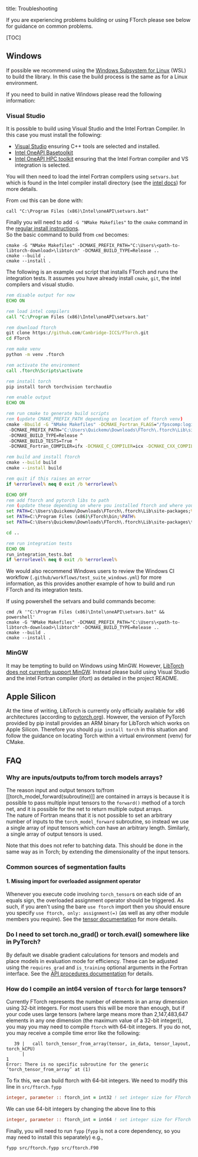 title: Troubleshooting

If you are experiencing problems building or using FTorch please see below for guidance on common problems.

[TOC]

## Windows

If possible we recommend using the [Windows Subsystem for Linux](https://learn.microsoft.com/en-us/windows/wsl/) (WSL) to build
the library. In this case the build process is the same as for a Linux environment.

If you need to build in native Windows please read the following information:

### Visual Studio

It is possible to build using Visual Studio and the Intel Fortran Compiler. In this case you must install the following:

* [Visual Studio](https://visualstudio.microsoft.com/) ensuring C++ tools are selected and installed.
* [Intel OneAPI Basetoolkit](https://www.intel.com/content/www/us/en/developer/tools/oneapi/base-toolkit-download.html)
* [Intel OneAPI HPC toolkit](https://www.intel.com/content/www/us/en/developer/tools/oneapi/hpc-toolkit.html) ensuring that the Intel Fortran compiler and VS integration is selected.

You will then need to load the intel Fortran compilers using `setvars.bat` which is found in the Intel compiler install
directory (see the [intel
docs](https://www.intel.com/content/www/us/en/docs/oneapi/programming-guide/2023-2/use-the-setvars-script-with-windows.html))
for more details.<br>

From `cmd` this can be done with:
```
call "C:\Program Files (x86)\Intel\oneAPI\setvars.bat"
```

Finally you will need to add `-G "NMake Makefiles"` to the `cmake` command in the
[regular install instructions](doc/page/cmake.html).<br>
So the basic command to build from `cmd` becomes:
```
cmake -G "NMake Makefiles" -DCMAKE_PREFIX_PATH="C:\Users\<path-to-libtorch-download>\libtorch" -DCMAKE_BUILD_TYPE=Release ..
cmake --build .
cmake --install .
```

The following is an example `cmd` script that installs FTorch and runs the integration tests. It assumes you have already
install `cmake`, `git`, the intel compilers and visual studio.

```cmd
rem disable output for now
ECHO ON

rem load intel compilers
call "C:\Program Files (x86)\Intel\oneAPI\setvars.bat"

rem download ftorch
git clone https://github.com/Cambridge-ICCS/FTorch.git
cd FTorch

rem make venv
python -m venv .ftorch

rem activate the environment
call .ftorch\Scripts\activate

rem install torch
pip install torch torchvision torchaudio

rem enable output
ECHO ON

rem run cmake to generate build scripts
rem (update CMAKE_PREFIX_PATH depending on location of ftorch venv)
cmake -Bbuild -G "NMake Makefiles" -DCMAKE_Fortran_FLAGS="/fpscomp:logicals" ^
 -DCMAKE_PREFIX_PATH="C:\Users\Quickemu\Downloads\FTorch\.ftorch\Lib\site-packages" ^
 -DCMAKE_BUILD_TYPE=Release ^
 -DCMAKE_BUILD_TESTS=True ^
 -DCMAKE_Fortran_COMPILER=ifx -DCMAKE_C_COMPILER=icx -DCMAKE_CXX_COMPILER=icx

rem build and install ftorch
cmake --build build
cmake --install build

rem quit if this raises an error
if %errorlevel% neq 0 exit /b %errorlevel%

ECHO OFF
rem add ftorch and pytorch libs to path
rem (update these depending on where you installed ftorch and where you created the venv)
set PATH=C:\Users\Quickemu\Downloads\FTorch\.ftorch\Lib\site-packages;%PATH%
set PATH=C:\Program Files (x86)\FTorch\bin;%PATH%
set PATH=C:\Users\Quickemu\Downloads\FTorch\.ftorch\Lib\site-packages\torch\lib;%PATH%

cd ..

rem run integration tests
ECHO ON
run_integration_tests.bat
if %errorlevel% neq 0 exit /b %errorlevel%
```

We would also recommend Windows users to review the Windows CI workflow (`.github/workflows/test_suite_windows.yml`) for more
information, as this provides another example of how to build and run FTorch and its integration tests.

If using powershell the setvars and build commands become:
```
cmd /k '"C:\Program Files (x86)\Intel\oneAPI\setvars.bat" && powershell'
cmake -G "NMake Makefiles" -DCMAKE_PREFIX_PATH="C:\Users\<path-to-libtorch-download>\libtorch" -DCMAKE_BUILD_TYPE=Release ..
cmake --build .
cmake --install .
```

### MinGW

It may be tempting to build on Windows using MinGW.
However, [LibTorch does not currently support MinGW](https://github.com/pytorch/pytorch/issues/15099).
Instead please build using Visual Studio and the intel Fortran compiler (ifort) as
detailed in the project README.

## Apple Silicon

At the time of writing, LibTorch is currently only officially available for x86
architectures (according to [pytorch.org](https://pytorch.org/)).
However, the version of PyTorch provided by pip install provides an ARM binary
for LibTorch which works on Apple Silicon.
Therefore you should `pip install torch` in this situation and follow the guidance
on locating Torch within a virtual environment (venv) for CMake.

## FAQ

### Why are inputs/outputs to/from torch models arrays?

The reason input and output tensors to/from [[torch_model_forward(subroutine)]] are
contained in arrays is because it is possible to pass multiple input tensors to
the `forward()` method of a torch net, and it is possible for the net to return
multiple output arrays.<br>
The nature of Fortran means that it is not possible to set an arbitrary number
of inputs to the `torch_model_forward` subroutine, so instead we use a single
array of input tensors which _can_ have an arbitrary length. Similarly, a single
array of output tensors is used.

Note that this does not refer to batching data.
This should be done in the same way as in Torch; by extending the dimensionality of
the input tensors.

### Common sources of segmentation faults

#### 1. Missing import for overloaded assignment operator

Whenever you execute code involving `torch_tensor`s on each side of an equals
sign, the overloaded assignment operator should be triggered. As such, if you
aren't using the bare `use ftorch` import then you should ensure you specify
`use ftorch, only: assignment(=)` (as well as any other module members you
require). See the [tensor documentation](doc/page/tensor.html) for more details.

### Do I need to set torch.no_grad() or torch.eval() somewhere like in PyTorch?

By default we disable gradient calculations for tensors and models and place models in
evaluation mode for efficiency.
These can be adjusted using the `requires_grad` and `is_training` optional arguments
in the Fortran interface. See the [API procedures documentation](lists/procedures.html)
for details.

### How do I compile an int64 version of `ftorch` for large tensors?

Currently FTorch represents the number of elements in an array dimension using
32-bit integers. For most users this will be more than enough, but if your code
uses large tensors (where large means more than 2,147,483,647 elements
in any one dimension (the maximum value of a 32-bit integer)), you may you may
need to compile `ftorch` with 64-bit integers. If you do not, you may receive a
compile time error like the following:
```
   39 |   call torch_tensor_from_array(tensor, in_data, tensor_layout, torch_kCPU)
      |                                                                          1
Error: There is no specific subroutine for the generic ‘torch_tensor_from_array’ at (1)
```

To fix this, we can build ftorch with 64-bit integers. We need to modify this
line in `src/ftorch.fypp`
```fortran
integer, parameter :: ftorch_int = int32 ! set integer size for FTorch library
```

We can use 64-bit integers by changing the above line to this
```fortran
integer, parameter :: ftorch_int = int64 ! set integer size for FTorch library
```

Finally, you will need to run `fypp` (`fypp` is not a core dependency, so you
may need to install this separately) e.g.,
```bash
fypp src/ftorch.fypp src/ftorch.F90
```
